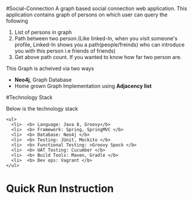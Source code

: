 #Social-Connection
A graph based social connection web application. This application contains graph of persons on which user can query the following
<ol>
  <li> List of persons in graph
  <li> Path between two person.(Like linked-In, when you visit someone's profile, Linked-In shows you a path(people/freinds) who can introduce you with this person i.e friends of friends)
  <li> Get above path count. If you wanted to know how far two person are.
</ol>  

<p>
  This Graph is acheived via two ways 
    <ul>
      <li> <b>Neo4j</b>, Graph Database
      <li> Home grown Graph Implementation using <b>Adjacency list</b>
    </ul>  
</p>
#Technology Stack

<p>
  Below is the technology stack
    
    <ul>
      <li>  <b> Language: Java 8, Groovy</b>
      <li>  <b> Framework: Spring, SpringMVC </b>
      <li>  <b> Database: Neo4j </b>
      <li>  <b> Testing: JUnit, Mockito </b>
      <li>  <b> Functional Testing: >Groovy Spock </b>
      <li>  <b> UAT Testing: Cucumber </b>
      <li>  <b> Build Tools: Maven, Gradle </b>
      <li>  <b> Dev ops: Vagrant </b>
    </ul>  
</p>

# Quick Run Instruction


